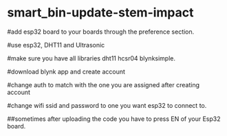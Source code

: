 # smart_bin-update-stem-impact

#add esp32 board to your boards through the preference section.

#use esp32, DHT11 and Ultrasonic

#make sure you have all libraries
dht11
hcsr04
blynksimple.

#download blynk app and create account

#change auth to match with the one you are assigned after creating account

#change wifi ssid and password to one you want esp32 to connect to.

##sometimes after uploading the code you have to press EN of your Esp32 board.
